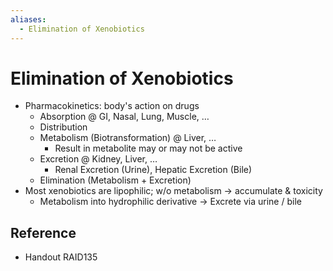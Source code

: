 ```yaml
---
aliases:
  - Elimination of Xenobiotics
---
```


# Elimination of Xenobiotics

- Pharmacokinetics: body's action on drugs
	- Absorption @ GI, Nasal, Lung, Muscle, …
	- Distribution
	- Metabolism (Biotransformation) @ Liver, …
		- Result in metabolite may or may not be active
	- Excretion @ Kidney, Liver, …
		- Renal Excretion (Urine), Hepatic Excretion (Bile)
	- Elimination (Metabolism + Excretion)
- Most xenobiotics are lipophilic; w/o metabolism → accumulate & toxicity
	- Metabolism into hydrophilic derivative → Excrete via urine / bile

## Reference

- Handout RAID135
